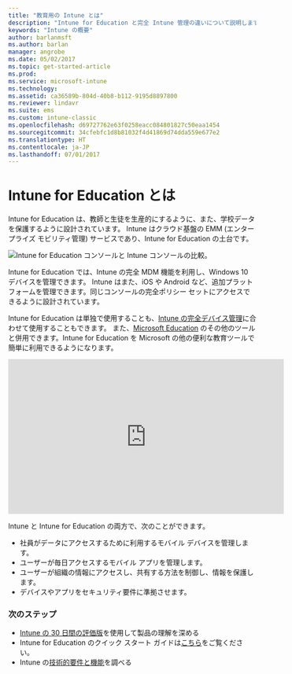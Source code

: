 ```yaml
---
title: "教育用の Intune とは"
description: "Intune for Education と完全 Intune 管理の違いについて説明します。"
keywords: "Intune の概要"
author: barlanmsft
ms.author: barlan
manager: angrobe
ms.date: 05/02/2017
ms.topic: get-started-article
ms.prod: 
ms.service: microsoft-intune
ms.technology: 
ms.assetid: ca36589b-804d-40b8-b112-9195d8897800
ms.reviewer: lindavr
ms.suite: ems
ms.custom: intune-classic
ms.openlocfilehash: d69727762e63f0258eacc084801827c50eaa1454
ms.sourcegitcommit: 34cfebfc1d8b81032f4d41869d74dda559e677e2
ms.translationtype: HT
ms.contentlocale: ja-JP
ms.lasthandoff: 07/01/2017
---
```

# <a name="what-is-intune-for-education"></a>Intune for Education とは

Intune for Education は、教師と生徒を生産的にするように、また、学校データを保護するように設計されています。 Intune はクラウド基盤の EMM (エンタープライズ モビリティ管理) サービスであり、Intune for Education の土台です。

![Intune for Education コンソールと Intune コンソールの比較。](./media/intune-azure-vs-intuneEDU.png)

Intune for Education では、Intune の完全 MDM 機能を利用し、Windows 10 デバイスを管理できます。 Intune はまた、iOS や Android など、追加プラットフォームを管理できます。同じコンソールの完全ポリシー セットにアクセスできるように設計されています。

Intune for Education は単独で使用することも、[Intune の完全デバイス管理](introduction-intune.md)に合わせて使用することもできます。 また、[Microsoft Education](https://microsoft.com/education) のその他のツールと併用できます。Intune for Education を Microsoft の他の便利な教育ツールで簡単に利用できるようになります。

<iframe width="560" height="315" src="https://www.youtube.com/embed/ukrnCwcLvV8" frameborder="0" allowfullscreen></iframe>

Intune と Intune for Education の両方で、次のことができます。
* 社員がデータにアクセスするために利用するモバイル デバイスを管理します。
* ユーザーが毎日アクセスするモバイル アプリを管理します。
* ユーザーが組織の情報にアクセスし、共有する方法を制御し、情報を保護します。
* デバイスやアプリをセキュリティ要件に準拠させます。

### <a name="next-steps"></a>次のステップ
* [Intune の 30 日間の評価版](/intune-classic/understand-explore/sign-up-for-30-day-trial-microsoft-intune)を使用して製品の理解を深める
* Intune for Education のクイック スタート ガイドは[こちら](/intune-education/what-is-express-configuration)をご覧ください。
* Intune の[技術的要件と機能](/intune/supported-devices-browsers)を調べる
